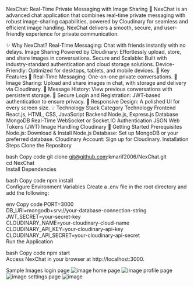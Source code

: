 NexChat: Real-Time Private Messaging with Image Sharing 🚀
NexChat is an advanced chat application that combines real-time private messaging with robust image-sharing capabilities, powered by Cloudinary for seamless and efficient image handling. NexChat delivers a smooth, secure, and user-friendly experience for private communication.

✨ Why NexChat?
Real-Time Messaging: Chat with friends instantly with no delays.
Image Sharing Powered by Cloudinary: Effortlessly upload, store, and share images in conversations.
Secure and Scalable: Built with industry-standard authentication and cloud storage solutions.
Device-Friendly: Optimized for desktops, tablets, and mobile devices.
🎯 Key Features
🔹 Real-Time Messaging: One-on-one private conversations.
🔹 Image Sharing: Upload and share images in chat, with storage and delivery via Cloudinary.
🔹 Message History: View previous conversations with persistent storage.
🔹 Secure Login and Registration: JWT-based authentication to ensure privacy.
🔹 Responsive Design: A polished UI for every screen size.
💡 Technology Stack
Category	Technology
Frontend	React.js, HTML, CSS, JavaScript
Backend	Node.js, Express.js
Database	MongoDB
Real-Time	WebSocket or Socket.IO
Authentication	JSON Web Tokens (JWT)
Image Handling	Cloudinary
🚀 Getting Started
Prerequisites
Node.js: Download & Install Node.js
Database: Set up MongoDB or your preferred database.
Cloudinary Account: Sign up for Cloudinary.
Installation Steps
Clone the Repository

bash
Copy code
git clone git@github.com:kmarif2006/NexChat.git  
cd NexChat  
Install Dependencies

bash
Copy code
npm install  
Configure Environment Variables
Create a .env file in the root directory and add the following:

env
Copy code
PORT=3000  
DB_URI=mongodb+srv://your-database-connection-string  
JWT_SECRET=your-secret-key  
CLOUDINARY_NAME=your-cloudinary-cloud-name  
CLOUDINARY_API_KEY=your-cloudinary-api-key  
CLOUDINARY_API_SECRET=your-cloudinary-api-secret  
Run the Application

bash
Copy code
npm start  
Access NexChat in your browser at http://localhost:3000.

Sample Images
login page
![image](https://github.com/user-attachments/assets/cf33f3ec-9f70-41b2-b90b-a3cc5cb7891c)
home page
![image](https://github.com/user-attachments/assets/df94ca73-f208-4af6-811d-a2e4b9964eae)
profile page
![image](https://github.com/user-attachments/assets/83a78c78-b748-46fb-9f90-dd7f16770caa)
settings page
![image](https://github.com/user-attachments/assets/956d14b4-d16d-4285-8984-154f78b31294)




